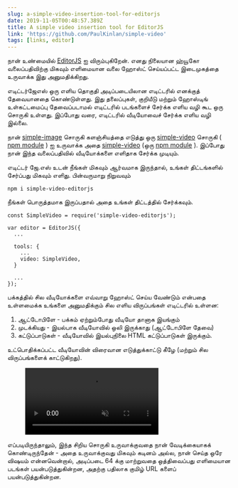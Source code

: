 ```yaml
---
slug: a-simple-video-insertion-tool-for-editorjs
date: 2019-11-05T00:48:57.389Z
title: A simple video insertion tool for EditorJS
link: 'https://github.com/PaulKinlan/simple-video'
tags: [links, editor]
---
```


நான் உண்மையில் [EditorJS](https://editorjs.io/) ஐ விரும்புகிறேன். எனது நிலையான ஹ்யூகோ வலைப்பதிவிற்கு மிகவும் எளிமையான வலை ஹோஸ்ட் செய்யப்பட்ட இடைமுகத்தை உருவாக்க இது அனுமதிக்கிறது.

எடிட்டர்ஜேஎஸ் ஒரு எளிய தொகுதி அடிப்படையிலான எடிட்டரில் எனக்குத் தேவையானதை கொண்டுள்ளது. இது தலைப்புகள், குறியீடு மற்றும் ஹோஸ்டிங் உள்கட்டமைப்பு தேவைப்படாமல் எடிட்டரில் படங்களைச் சேர்க்க எளிய வழி கூட ஒரு சொருகி உள்ளது. இப்போது வரை, எடிட்டரில் வீடியோவைச் சேர்க்க எளிய வழி இல்லை.

நான் [simple-image](https://github.com/editor-js/simple-image) சொருகி களஞ்சியத்தை எடுத்து ஒரு [simple-video](https://github.com/PaulKinlan/simple-video) சொருகி ( [npm module](https://www.npmjs.com/package/simple-video-editorjs) ) ஐ உருவாக்க அதை [simple-video](https://github.com/PaulKinlan/simple-video) (ஒரு [npm module](https://www.npmjs.com/package/simple-video-editorjs) ). இப்போது நான் இந்த வலைப்பதிவில் வீடியோக்களை எளிதாக சேர்க்க முடியும்.

எடிட்டர் ஜே.எஸ் உடன் நீங்கள் மிகவும் ஆர்வமாக இருந்தால், உங்கள் திட்டங்களில் சேர்ப்பது மிகவும் எளிது. பின்வருமாறு நிறுவவும்

```
npm i simple-video-editorjs
```

நீங்கள் பொருத்தமாக இருப்பதால் அதை உங்கள் திட்டத்தில் சேர்க்கவும்.

```
const SimpleVideo = require('simple-video-editorjs');

var editor = EditorJS({
  ...
  
  tools: {
    ...
    video: SimpleVideo,
  }
  
  ...
});
```

பக்கத்தில் சில வீடியோக்களை எவ்வாறு ஹோஸ்ட் செய்ய வேண்டும் என்பதை உள்ளமைக்க உங்களை அனுமதிக்கும் சில எளிய விருப்பங்கள் எடிட்டரில் உள்ளன:

1. ஆட்டோபிளே - பக்கம் ஏற்றும்போது வீடியோ தானாக இயங்கும்
1. முடக்கியது - இயல்பாக வீடியோவில் ஒலி இருக்காது (ஆட்டோபிளே தேவை)
1. கட்டுப்பாடுகள் - வீடியோவில் இயல்புநிலை HTML கட்டுப்பாடுகள் இருக்கும்.

உட்பொதிக்கப்பட்ட வீடியோவின் விரைவான எடுத்துக்காட்டு கீழே (மற்றும் சில விருப்பங்களைக் காட்டுகிறது).

<figure><video src="/videos/2019-11-06-a-simple-video-insertion-tool-for-editorjs-0.mp4" alt="Showing Options for EditorJS simple video." autoplay muted></video></figure>

எப்படியிருந்தாலும், இந்த சிறிய சொருகி உருவாக்குவதை நான் வேடிக்கையாகக் கொண்டிருந்தேன் - அதை உருவாக்குவது மிகவும் கடினம் அல்ல, நான் செய்த ஒரே விஷயம் என்னவென்றால், அடிப்படை 64 க்கு மாற்றுவதை ஒத்திவைப்பது எளிமையான படங்கள் பயன்படுத்துகின்றன, அதற்கு பதிலாக குமிழ் URL களைப் பயன்படுத்துகின்றன.